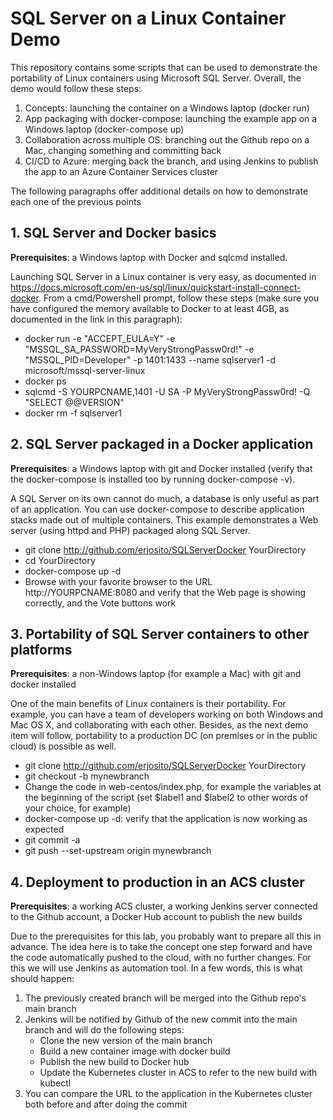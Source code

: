 # SQL Server on a Linux Container Demo

This repository contains some scripts that can be used to demonstrate the portability of Linux containers using Microsoft SQL Server. Overall, the demo would follow these steps:

1. Concepts: launching the container on a Windows laptop (docker run)
2. App packaging with docker-compose: launching the example app on a Windows laptop (docker-compose up)
3. Collaboration across multiple OS: branching out the Github repo on a Mac, changing something and committing back
4. CI/CD to Azure: merging back the branch, and using Jenkins to publish the app to an Azure Container Services cluster

The following paragraphs offer additional details on how to demonstrate each one of the previous points 

## 1. SQL Server and Docker basics

**Prerequisites**: a Windows laptop with Docker and sqlcmd installed.

Launching SQL Server in a Linux container is very easy, as documented in https://docs.microsoft.com/en-us/sql/linux/quickstart-install-connect-docker. From a cmd/Powershell prompt, follow these steps (make sure you have configured the memory available to Docker to at least 4GB, as documented in the link in this paragraph):

 * docker run -e "ACCEPT_EULA=Y" -e "MSSQL_SA_PASSWORD=MyVeryStrongPassw0rd!" -e "MSSQL_PID=Developer" -p 1401:1433 --name sqlserver1 -d microsoft/mssql-server-linux
 * docker ps
 * sqlcmd -S YOURPCNAME,1401 -U SA -P MyVeryStrongPassw0rd! -Q "SELECT @@VERSION"
 * docker rm -f sqlserver1

 ## 2. SQL Server packaged in a Docker application

**Prerequisites**: a Windows laptop with git and Docker installed (verify that the docker-compose is installed too by running docker-compose -v).

A SQL Server on its own cannot do much, a database is only useful as part of an application. You can use docker-compose to describe application stacks made out of multiple containers. This example demonstrates a Web server (using httpd and PHP) packaged along SQL Server.

 * git clone http://github.com/erjosito/SQLServerDocker YourDirectory
 * cd YourDirectory
 * docker-compose up -d
 * Browse with your favorite browser to the URL http://YOURPCNAME:8080 and verify that the Web page is showing correctly, and the Vote buttons work

 ## 3. Portability of SQL Server containers to other platforms

 **Prerequisites**: a non-Windows laptop (for example a Mac) with git and docker installed

One of the main benefits of Linux containers is their portability. For example, you can have a team of developers working on both Windows and Mac OS X, and collaborating with each other. Besides, as the next demo item will follow, portability to a production DC (on premises or in the public cloud) is possible as well.

* git clone http://github.com/erjosito/SQLServerDocker YourDirectory
* git checkout -b mynewbranch
* Change the code in web-centos/index.php, for example the variables at the beginning of the script (set $label1 and $label2 to other words of your choice, for example)
* docker-compose up -d: verify that the application is now working as expected
* git commit -a
* git push --set-upstream origin mynewbranch

## 4. Deployment to production in an ACS cluster

**Prerequisites**: a working ACS cluster, a working Jenkins server connected to the Github account, a Docker Hub account to publish the new builds

Due to the prerequisites for this lab, you probably want to prepare all this in advance. The idea here is to take the concept one step forward and have the code automatically pushed to the cloud, with no further changes. For this we will use Jenkins as automation tool. In a few words, this is what should happen:

 1. The previously created branch will be merged into the Github repo's main branch
 2. Jenkins will be notified by Github of the new commit into the main branch and will do the following steps:
    * Clone the new version of the main branch
    * Build a new container image with docker build
    * Publish the new build to Docker hub
    * Update the Kubernetes cluster in ACS to refer to the new build with kubectl
 3. You can compare the URL to the application in the Kubernetes cluster both before and after doing the commit
